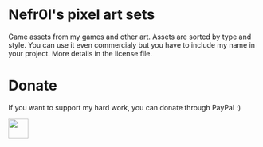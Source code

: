# Nefr0l's pixel art sets
Game assets from my games and other art. Assets are sorted by type and style. You can use it even commercialy but you have to include my name in your project. More details in the license file.

# Donate
If you want to support my hard work, you can donate through PayPal :)

<a href="https://paypal.me/FilipWrzosek?country.x=PL&locale.x=pl_PL"><img src="https://i.ibb.co/xgSLhKB/paypal-yellow-payment-button2.webp" height="40"></a> 


